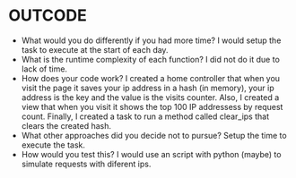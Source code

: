 # OUTCODE

- What would you do differently if you had more time?
  I would setup the task to execute at the start of each day.
- What is the runtime complexity of each function?
  I did not do it due to lack of time.
- How does your code work?
  I created a home controller that when you visit the page it saves your ip address in a hash (in memory), your ip address is the key and the value is the visits counter.
  Also, I created a view that when you visit it shows the top 100 IP addressess by request count. Finally, I created a task to run a method called clear_ips that
  clears the created hash.
- What other approaches did you decide not to pursue?
  Setup the time to execute the task.
- How would you test this?
  I would use an script with python (maybe) to simulate requests with diferent ips.
